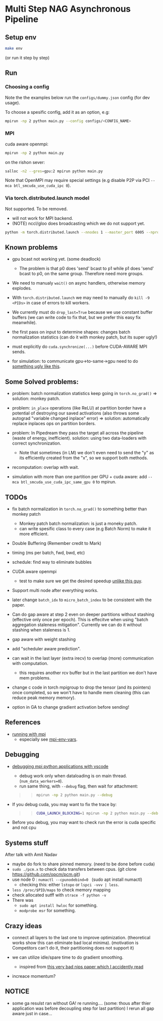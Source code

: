 # Multi Step NAG Asynchronous Pipeline

## Setup env

```bash
make env
```

(or run it step by step)

## Run

### Choosing a config

Note the the examples below run the `configs/dummy.json` config (for dev usage).

To choose a spesific config, add it as an option, e.g:

```bash
mpirun -np 2 python main.py --config configs/<CONFIG_NAME> 
```

### MPI

cuda aware openmpi:

```bash
mpirun -np 2 python main.py
```

on the rishon sever:

```bash
salloc -n2 --gres=gpu:2 mpirun python main.py
```

Note that OpenMPI may require special settings (e.g disable P2P via PCI ```--mca btl_smcuda_use_cuda_ipc 0```).

### Via torch.distributed.launch model

Not supported. To be removed.

* will not work for MPI backend.
* (NOTE) nccl/gloo does broadcasting which we do not support yet.

```bash
python -m torch.distributed.launch --nnodes 1 --master_port 6005 --nproc_per_node 2 main.py --cpu --distributed_backend gloo
```

## Known problems

* gpu bcast not working yet. (some deadlock)
  * The problem is that p0 does 'send' bcast to p1 while p1 does 'send' bcast to p0, on the same group. Therefore need more groups.

* We need to manualy `wait()` on async handlers, otherwise memory explodes.

* With `torch.distributed.launch` we may need to manually do ```kill -9 <PIDs>``` in case of errors to kill workers.

* We currently must do `drop_last=True` because we use constant buffer buffers
  (we can write code to fix that, but we prefer this easy fix meanwhile).

* the first pass on input to determine shapes: changes batch normalization statistics (can do it with monkey patch, but its super ugly!)

* must explicitly do `cuda.synchronize(...)` before CUDA-AWARE MPI sends.

* for simulation: to communicate gpu->to-same->gpu need to do [something ugly like this](http://cudamusing.blogspot.com/2013/07/enabling-cuda-multi-process-service-mps.html).

## Some Solved problems:
* problem: batch normalization statistics keep going in `torch.no_grad()` => solution: monkey patch.

* problem: `in_place` operations (like ReLU) at partition border have a potential of destroying our saved activations (also throws some autograd "variable changed inplace" error) => solution: automatically replace inplaces ops on partition borders.

* problem: In Pipedream they pass the target all across the pipeline (waste of energy, inefficient). solution: using two data-loaders with correct synchronization.
  * Note that sometimes (in LM) we don't even need to send the "y" as its efficiently created from the "x", so we support both methods.

* recomputation: overlap with wait.

* simulation with more than one partition per GPU + cuda aware: add `--mca btl_smcuda_use_cuda_ipc_same_gpu 0` to mpirun.

## TODOs

* fix batch normalization in `torch.no_grad()` to something better than monkey patch
  * Monkey patch batch normalization: is just a moneky patch.
  * can write spesific class to every case (e.g Batch Norm) to make it more efficient.

* Double Buffering (Remember credit to Mark)
* timing (ms per batch, fwd, bwd, etc)
* schedule: find way to eliminate bubbles

* CUDA aware openmpi
  * test to make sure we get the desired speedup [unlike this guy](https://www.pugetsystems.com/labs/hpc/P2P-peer-to-peer-on-NVIDIA-RTX-2080Ti-vs-GTX-1080Ti-GPUs-1331/#test-setup-and-results).

* Support multi node after everything works.
* later change `batch_idx` to `micro_batch_index` to be consistent with the paper.

* Can do gap aware at step 2 even on deeper partitions without stashing (effective only once per epoch). This is effecitve when using "batch aggregation staleness mitigation". Currently we can do it without stashing when staleness is 1.
* gap aware with weight stashing
* add "scheduler aware prediction".
* can wait in the last layer (extra irecv) to overlap (more) communication with computation.
  * this requires another rcv buffer but in the last partition we don't have mem problems.

* change c code in torch mpigroup to drop the tensor (and its pointers) once completed, so we won't have to handle mem cleaning (this can reduce peak memory memory).

* option in GA to change gradient activation before sending!

## References

* [running with mpi](https://www.open-mpi.org/faq/?category=running)
  * especially see [mpi-env-vars](https://www.open-mpi.org/faq/?category=running#mpi-environmental-variables).

## Debugging

* [debugging mpi python applications with vscode](https://gist.github.com/asroy/ca018117e5dbbf53569b696a8c89204f)
  * debug work only when dataloading is on main thread. (`num_data_workers=0`).
  * run same thing, with `--debug` flag, then wait for attachment:
  
  >> ```bash
  >> mpirun -np 2 python main.py --debug
  >> ```

* If you debug cuda, you may want to fix the trace by:

  >> ```bash
  >> CUDA_LAUNCH_BLOCKING=1 mpirun -np 2 python main.py --debug
  >> ```

* Before you debug, you may want to check run the error is cuda specific and not cpu

## Systems stuff
After talk with Amit Nadav

* maybe do fork to share pinned memory. (need to be done before cuda)
* ```sudo ./pcm.x``` to check data transfers between cpus. (git clone https://github.com/opcm/pcm.git)
* use node 0 : ```numactl --cpunodebind=0 ``` (sudo apt install numactl) 
  * checking this: either ```lstopo``` or ```lspci -vvv | less```. 
* ```less /proc/$PID/maps``` to check memory mapping
* check allocated sutff with ```strace -f python -v ```
* There was 
  * ```sudo apt install hwloc``` for something.
  * ```modprobe msr``` for something.

## Crazy ideas

* connect all layers to the last one to improve optimization. (theoretical works show this can eliminate bad local minima). (motivation is Competitors can't do it, their partitioning does not support it)

* we can utilize idle/spare time to do gradient smoothing.
  * inspired from [this very bad nips paper which I accidently read](http://papers.nips.cc/paper/9402-theoretical-limits-of-pipeline-parallel-optimization-and-application-to-distributed-deep-learning)

* increace momentum?

## NOTICE
* some ga resulst ran without GA! re running.... (some: thous after thier application was before decoupling step for last partition) I rerun all gap aware just in case...